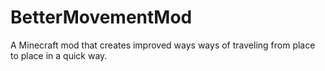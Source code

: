 BetterMovementMod
=================

A Minecraft mod that creates improved ways ways of traveling from place to place in a quick way.
